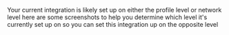Your current integration is likely set up on either the profile level or network level here are some screenshots to help you determine which level it's currently set up on so you can set this integration up on the opposite level